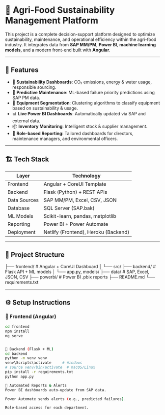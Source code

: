 # 🌱 Agri-Food Sustainability Management Platform

This project is a complete decision-support platform designed to optimize sustainability, maintenance, and operational efficiency within the agri-food industry. It integrates data from **SAP MM/PM**, **Power BI**, **machine learning models**, and a modern front-end built with **Angular**.

---

## 🚀 Features

- 🌿 **Sustainability Dashboards**: CO₂ emissions, energy & water usage, responsible sourcing.
- 🔧 **Predictive Maintenance**: ML-based failure priority predictions using SAP PM data.
- 🧠 **Equipment Segmentation**: Clustering algorithms to classify equipment based on sustainability & usage.
- 📊 **Live Power BI Dashboards**: Automatically updated via SAP and external data.
- 📦 **Inventory Monitoring**: Intelligent stock & supplier management.
- 👥 **Role-based Reporting**: Tailored dashboards for directors, maintenance managers, and environmental officers.

---

## 🏗️ Tech Stack

| Layer        | Technology                            |
|--------------|----------------------------------------|
| Frontend     | Angular + CoreUI Template              |
| Backend      | Flask (Python) + REST APIs             |
| Data Sources | SAP MM/PM, Excel, CSV, JSON            |
| Database     | SQL Server (SAP.bak)                   |
| ML Models    | Scikit-learn, pandas, matplotlib       |
| Reporting    | Power BI + Power Automate              |
| Deployment   | Netlify (Frontend), Heroku (Backend)   |

---

## 📂 Project Structure

├── frontend/ # Angular + CoreUI Dashboard
│ └── src/
├── backend/ # Flask API + ML models
│ └── app.py, models/
├── data/ # SAP, Excel, JSON, CSV
├── powerbi/ # Power BI .pbix reports
├── README.md
└── requirements.txt


---

## ⚙️ Setup Instructions

### 🔹 Frontend (Angular)

```bash
cd frontend
npm install
ng serve


🔹 Backend (Flask + ML)
cd backend
python -m venv venv
venv\Scripts\activate     # Windows
# source venv/bin/activate  # macOS/Linux
pip install -r requirements.txt
python app.py   

🔁 Automated Reports & Alerts
Power BI dashboards auto-update from SAP data.

Power Automate sends alerts (e.g., predicted failures).

Role-based access for each department.



